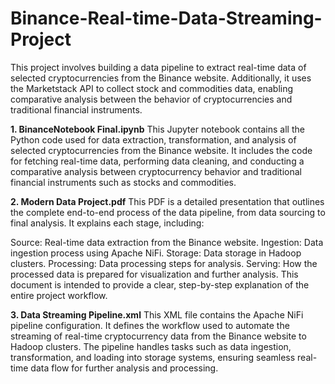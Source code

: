 # Binance-Real-time-Data-Streaming-Project
This project involves building a data pipeline to extract real-time data of selected cryptocurrencies from the Binance website. Additionally, it uses the Marketstack API to collect stock and commodities data, enabling comparative analysis between the behavior of cryptocurrencies and traditional financial instruments.


**1. BinanceNotebook Final.ipynb**
This Jupyter notebook contains all the Python code used for data extraction, transformation, and analysis of selected cryptocurrencies from the Binance website. It includes the code for fetching real-time data, performing data cleaning, and conducting a comparative analysis between cryptocurrency behavior and traditional financial instruments such as stocks and commodities.

**2. Modern Data Project.pdf**
This PDF is a detailed presentation that outlines the complete end-to-end process of the data pipeline, from data sourcing to final analysis. It explains each stage, including:

Source: Real-time data extraction from the Binance website.
Ingestion: Data ingestion process using Apache NiFi.
Storage: Data storage in Hadoop clusters.
Processing: Data processing steps for analysis.
Serving: How the processed data is prepared for visualization and further analysis.
This document is intended to provide a clear, step-by-step explanation of the entire project workflow.

**3. Data Streaming Pipeline.xml**
This XML file contains the Apache NiFi pipeline configuration. It defines the workflow used to automate the streaming of real-time cryptocurrency data from the Binance website to Hadoop clusters. The pipeline handles tasks such as data ingestion, transformation, and loading into storage systems, ensuring seamless real-time data flow for further analysis and processing.
